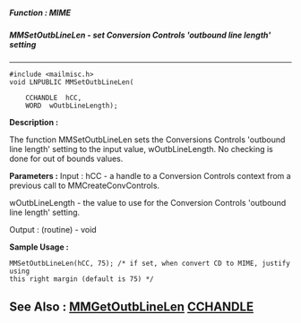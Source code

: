 ##### Function : MIME
##### MMSetOutbLineLen - set Conversion Controls 'outbound line length' setting
---
```
#include <mailmisc.h>
void LNPUBLIC MMSetOutbLineLen(

	CCHANDLE  hCC,
	WORD  wOutbLineLength);
```
**Description :**

The function  MMSetOutbLineLen sets the Conversions Controls 'outbound line 
length' setting to the input value, wOutbLineLength.  No checking is done for 
out of bounds values.

**Parameters :**
Input :
hCC  -  a handle to a Conversion Controls context from a previous call to MMCreateConvControls.

wOutbLineLength  -  the value to use for the Conversion Controls 'outbound line length' setting.

Output :
(routine)  -  void



**Sample Usage :**
```
MMSetOutbLineLen(hCC, 75); /* if set, when convert CD to MIME, justify using 
this right margin (default is 75) */
```
**See Also :**
[MMGetOutbLineLen](/domino-c-api-docs/reference/Func/MMGetOutbLineLen)
[CCHANDLE](/domino-c-api-docs/reference/Data/CCHANDLE)
---
